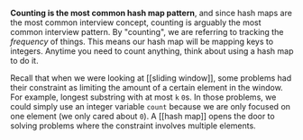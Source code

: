 **Counting is the most common hash map pattern**, and since hash maps are the most common interview concept, counting is arguably the most common interview pattern. By "counting", we are referring to tracking the *frequency* of things. This means our hash map will be mapping keys to integers. Anytime you need to count anything, think about using a hash map to do it.

Recall that when we were looking at [[sliding window]], some problems had their constraint as limiting the amount of a certain element in the window. For example, longest substring with at most `k` `0`s. In those problems, we could simply use an integer variable `count` because we are only focused on one element (we only cared about `0`). A [[hash map]] opens the door to solving problems where the constraint involves multiple elements.

